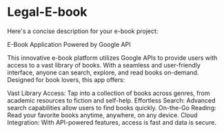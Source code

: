 # Legal-E-book
Here's a concise description for your e-book project:

E-Book Application Powered by Google API

This innovative e-book platform utilizes Google APIs to provide users with access to a vast library of books. With a seamless and user-friendly interface, anyone can search, explore, and read books on-demand. Designed for book lovers, this app offers:

Vast Library Access: Tap into a collection of books across genres, from academic resources to fiction and self-help. Effortless Search: Advanced search capabilities allow users to find books quickly. On-the-Go Reading: Read your favorite books anytime, anywhere, on any device. Cloud Integration: With API-powered features, access is fast and data is secure.
